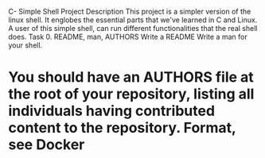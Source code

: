 C- Simple Shell
Project Description
This project is a simpler version of the linux shell. It englobes the essential parts that we've learned in C and Linux. A user of this simple shell, can run different functionalities that the real shell does.
Task 0. README, man, AUTHORS
Write a README
Write a man for your shell.
# You should have an AUTHORS file at the root of your repository, listing all individuals having contributed content to the repository. Format, see Docker
